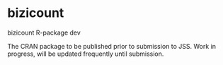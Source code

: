 # bizicount
bizicount R-package dev

The CRAN package to be published prior to submission to JSS. Work in progress, will be updated frequently until submission.
